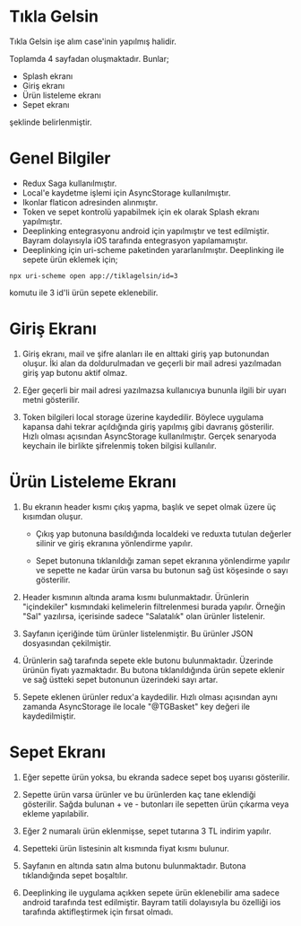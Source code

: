 # Tıkla Gelsin

Tıkla Gelsin işe alım case'inin yapılmış halidir.

Toplamda 4 sayfadan oluşmaktadır. Bunlar;
  - Splash ekranı
  - Giriş ekranı
  - Ürün listeleme ekranı
  - Sepet ekranı
 
 şeklinde belirlenmiştir.

# Genel Bilgiler

- Redux Saga kullanılmıştır.
- Local'e kaydetme işlemi için AsyncStorage kullanılmıştır.
- Ikonlar flaticon adresinden alınmıştır.
- Token ve sepet kontrolü yapabilmek için ek olarak Splash ekranı yapılmıştır.
- Deeplinking entegrasyonu android için yapılmıştır ve test edilmiştir. Bayram dolayısıyla iOS tarafında entegrasyon yapılamamıştır.
- Deeplinking için uri-scheme paketinden yararlanılmıştır. Deeplinking ile sepete ürün eklemek için;
```
npx uri-scheme open app://tiklagelsin/id=3
```
komutu ile 3 id'li ürün sepete eklenebilir.

# Giriş Ekranı
  1. Giriş ekranı, mail ve şifre alanları ile en alttaki giriş yap butonundan oluşur. İki alan da doldurulmadan ve geçerli bir mail adresi yazılmadan giriş yap butonu aktif olmaz.
	
  2. Eğer geçerli bir mail adresi yazılmazsa kullanıcıya bununla ilgili bir uyarı metni gösterilir.
	
  3. Token bilgileri local storage üzerine kaydedilir. Böylece uygulama kapansa dahi tekrar açıldığında giriş yapılmış gibi davranış gösterilir. Hızlı olması açısından AsyncStorage kullanılmıştır. Gerçek senaryoda keychain ile birlikte şifrelenmiş token bilgisi kullanılır.
  
# Ürün Listeleme Ekranı
  1. Bu ekranın header kısmı çıkış yapma, başlık ve sepet olmak üzere üç kısımdan oluşur.
    
		- Çıkış yap butonuna basıldığında localdeki ve reduxta tutulan değerler silinir ve giriş ekranına yönlendirme yapılır.
    
		- Sepet butonuna tıklanıldığı zaman sepet ekranına yönlendirme yapılır ve sepette ne kadar ürün varsa bu butonun sağ üst köşesinde o sayı gösterilir.
   
  2. Header kısmının altında arama kısmı bulunmaktadır. Ürünlerin "içindekiler" kısmındaki kelimelerin filtrelenmesi burada yapılır. Örneğin "Sal" yazılırsa, içerisinde sadece "Salatalık" olan ürünler listelenir.
	   
  3. Sayfanın içeriğinde tüm ürünler listelenmiştir. Bu ürünler JSON dosyasından çekilmiştir.
		   
  4. Ürünlerin sağ tarafında sepete ekle butonu bulunmaktadır. Üzerinde ürünün fiyatı yazmaktadır. Bu butona tıklanıldığında ürün sepete eklenir ve sağ üstteki sepet butonunun üzerindeki sayı artar.
		   
  5. Sepete eklenen ürünler redux'a kaydedilir. Hızlı olması açısından aynı zamanda AsyncStorage ile locale "@TGBasket" key değeri ile kaydedilmiştir.
		
# Sepet Ekranı

1. Eğer sepette ürün yoksa, bu ekranda sadece sepet boş uyarısı gösterilir. 

2. Sepette ürün varsa ürünler ve bu ürünlerden kaç tane eklendiği gösterilir. Sağda bulunan + ve - butonları ile sepetten ürün çıkarma veya ekleme yapılabilir.

3. Eğer 2 numaralı ürün eklenmişse, sepet tutarına 3 TL indirim yapılır.

4. Sepetteki ürün listesinin alt kısmında fiyat kısmı bulunur.

5. Sayfanın en altında satın alma butonu bulunmaktadır. Butona tıklandığında sepet boşaltılır.

6. Deeplinking ile uygulama açıkken sepete ürün eklenebilir ama sadece android tarafında test edilmiştir. Bayram tatili dolayısıyla bu özelliği ios tarafında aktifleştirmek için fırsat olmadı. 
		
		
